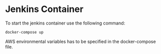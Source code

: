 # Jenkins Container
To start the jenkins container use the following command:
```{bash}
docker-compose up
```
AWS environmental variables has to be specified in the docker-compose file.
